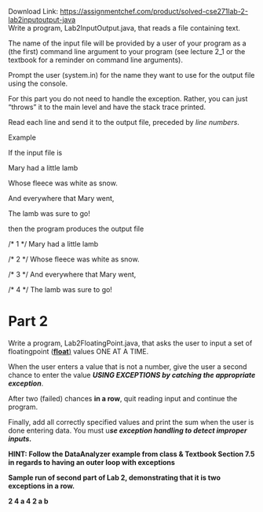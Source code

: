 Download Link: https://assignmentchef.com/product/solved-cse271lab-2-lab2inputoutput-java
<br>
Write a program, Lab2InputOutput.java, that reads a file containing text.

The name of the input file will be provided by a user of your program as a (the first) command line argument to your program (see lecture 2_1 or the textbook for a reminder on command line arguments).

Prompt the user (system.in) for the name they want to use for the output file using the console.

For this part you do not need to handle the exception. Rather, you can just “throws” it to the main level and have the stack trace printed.




Read each line and send it to the output file, preceded by <em>line numbers</em>.

Example

If the input file is

Mary had a little lamb

Whose fleece was white as snow.

And everywhere that Mary went,

The lamb was sure to go!

then the program produces the output file

/* 1 */ Mary had a little lamb

/* 2 */ Whose fleece was white as snow.

/* 3 */ And everywhere that Mary went,

/* 4 */ The lamb was sure to go!

<h1>Part 2</h1>

Write a program, Lab2FloatingPoint.java, that asks the user to input a set of floatingpoint (<strong><u><a href="https://docs.oracle.com/javase/tutorial/java/nutsandbolts/datatypes.html">float</a></u></strong><a href="https://docs.oracle.com/javase/tutorial/java/nutsandbolts/datatypes.html">)</a> values ONE AT A TIME.

When the user enters a value that is not a number, give the user a second chance to enter the value <strong><em>USING EXCEPTIONS by catching the appropriate exception</em></strong>.

After two (failed) chances <strong>in a row</strong>, quit reading input and continue the program.

Finally, add all correctly specified values and print the sum when the user is done entering data. You must u<strong><em>se exception handling to detect improper inputs.</em> </strong>

<strong>HINT: Follow the DataAnalyzer example from class &amp; Textbook Section 7.5 in regards to having an outer loop with exceptions </strong>

<strong>Sample run of second part of Lab 2, demonstrating that it is two exceptions in a row.   </strong>

<strong>2 4 a 4 2 a b </strong>